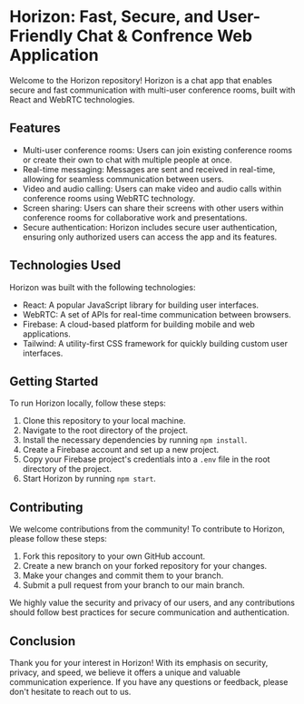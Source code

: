 # Horizon: Fast, Secure, and User-Friendly Chat & Confrence Web Application

Welcome to the Horizon repository! Horizon is a chat app that enables secure and fast communication with multi-user conference rooms, built with React and WebRTC technologies.

## Features

- Multi-user conference rooms: Users can join existing conference rooms or create their own to chat with multiple people at once.
- Real-time messaging: Messages are sent and received in real-time, allowing for seamless communication between users.
- Video and audio calling: Users can make video and audio calls within conference rooms using WebRTC technology.
- Screen sharing: Users can share their screens with other users within conference rooms for collaborative work and presentations.
- Secure authentication: Horizon includes secure user authentication, ensuring only authorized users can access the app and its features.

## Technologies Used

Horizon was built with the following technologies:

- React: A popular JavaScript library for building user interfaces.
- WebRTC: A set of APIs for real-time communication between browsers.
- Firebase: A cloud-based platform for building mobile and web applications.
- Tailwind: A utility-first CSS framework for quickly building custom user interfaces.

## Getting Started

To run Horizon locally, follow these steps:

1. Clone this repository to your local machine.
2. Navigate to the root directory of the project.
3. Install the necessary dependencies by running `npm install`.
4. Create a Firebase account and set up a new project.
5. Copy your Firebase project's credentials into a `.env` file in the root directory of the project.
6. Start Horizon by running `npm start`.

## Contributing

We welcome contributions from the community! To contribute to Horizon, please follow these steps:

1. Fork this repository to your own GitHub account.
2. Create a new branch on your forked repository for your changes.
3. Make your changes and commit them to your branch.
4. Submit a pull request from your branch to our main branch.

We highly value the security and privacy of our users, and any contributions should follow best practices for secure communication and authentication.

## Conclusion

Thank you for your interest in Horizon! With its emphasis on security, privacy, and speed, we believe it offers a unique and valuable communication experience. If you have any questions or feedback, please don't hesitate to reach out to us.
